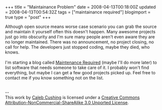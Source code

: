 +++
title = "Maintainance Problem"
date = 2008-04-13T00:18:00Z
updated = 2008-04-13T00:54:32Z
tags = ["maintainance required"]
blogimport = true 
type = "post"
+++

Although open source means worse case scenario you can grab the source and maintain it yourself often this doesn't happen. Many awesome projects just go into obscurity and I'm sure many people aren't even aware they are no longer maintained. There was no announcement, no project  closing, no call for help. The developers just stopped coding, maybe they died, who knows.<br /><br />I'm starting a blog called <a href="http://maintainance-required.blogspot.com/">Maintenance Required</a> (maybe I'll do more later) to list software that needs someone to take care of it. I probably won't find everything, but maybe I can get a few good projects picked up. Feel free to contact me if you know something not on the list.<div class="blogger-post-footer"><br />--<br />
This <span xmlns:dc="http://purl.org/dc/elements/1.1/" href="http://purl.org/dc/dcmitype/Text" rel="dc:type">work</span> by <a xmlns:cc="http://creativecommons.org/ns#" href="http://www.xenoterracide.com" property="cc:attributionName" rel="cc:attributionURL">Caleb Cushing</a> is licensed under a <a rel="license" href="http://creativecommons.org/licenses/by-nc-sa/3.0/">Creative Commons Attribution-NonCommercial-ShareAlike 3.0 Unported License</a>.</div>
